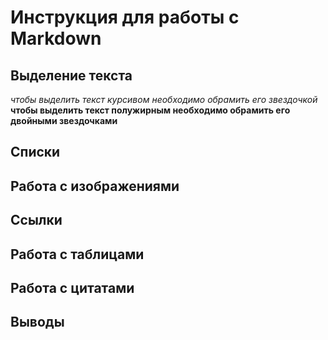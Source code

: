 # Инструкция для работы с Markdown

## Выделение текста
*чтобы выделить текст курсивом необходимо обрамить его звездочкой*
**чтобы выделить текст полужирным необходимо обрамить его двойными звездочками**

## Списки

## Работа с изображениями

## Ссылки

## Работа с таблицами

## Работа с цитатами

## Выводы